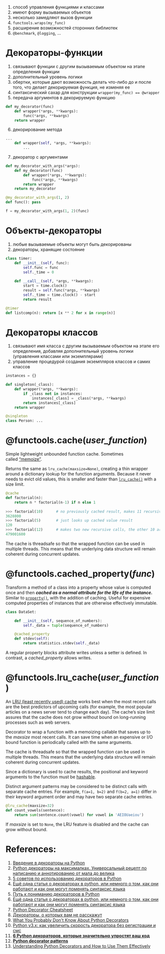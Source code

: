1. способ управления функциями и классами
2. имеют форму вызываемых объектов
3. несколько замедляют вызов функции
4. `functools.wraps(my_func)`
5. расширение возможностей сторонних библиотек
6. `@benchmark`, `@logging`, ...

# Декораторы-функции

1. связывают функции с другим вызываемым объектом на этапе определения функции
2. дополнительный уровень логики
3. обертки, которые дают возможность делать что-либо до и после того, что делает декорируемая функция, не изменяя ее
4. синтаксический сахар для конструкции `wrapper(my_func) == @wrapper`
5. передача аргументов в декорируемую функцию

```Python
def my_decorator(func)
	def wrapper(*args, **kwargs):
		func(*args, **kwargs)
	return wrapper
```

6. декорирование метода

```Python
...
	def wrapper(self, *args, **kwargs):
		...
```

7. декоратор с аргументами

```Python
def my_decorator_with_args(*args):
	def my_decorator(func)
		def wrapper(*args, **kwargs):
			func(*args, **kwargs)
		return wrapper
	return my_decorator

@my_decorator_with_args(1, 2)
def func(): pass

f = my_decorator_with_args(1, 2)(func)
```

# Объекты-декораторы

1. любые вызываемые объекты могут быть декорированы
2. декораторы, хранящие состояние

```Python
class timer:
	def __init__(self, func):
		self.func = func
		self._time = 0
	
	def __call__(self, *args, **kwargs):
		start = time.clock()
		result = self.func(*args, **kwargs)
		self._time = time.clock() - start
		return result

@timer
def listcomp(n): return [x ** 2 for x in range(n)]
```


# Декораторы классов

1. связывают имя класса с другим вызываемым объектом на этапе его определения, добавляя дополнительный уровень логики (управления классами или экземплярами)
2. управление процедурой создания экземпляров классов и самих классов

```Python
instances = {}

def singleton(_class):
	def wrapper(*args, **kwargs):
		if _class not in instances:
			instances[_class] = _class(*args, **kwargs)
		return instances[_class]
	return wrapper

@singleton
class Person: ...
```

# @functools.cache(_user_function_)

Simple lightweight unbounded function cache. Sometimes called [“memoize”](https://en.wikipedia.org/wiki/Memoization).

Returns the same as `lru_cache(maxsize=None)`, creating a thin wrapper around a dictionary lookup for the function arguments. Because it never needs to evict old values, this is smaller and faster than [`lru_cache()`](https://docs.python.org/3/library/functools.html#functools.lru_cache "functools.lru_cache") with a size limit.

```Python
@cache  
def factorial(n):  
    return n * factorial(n-1) if n else 1  
  
>>> factorial(10)      # no previously cached result, makes 11 recursive calls  
3628800  
>>> factorial(5)       # just looks up cached value result  
120  
>>> factorial(12)      # makes two new recursive calls, the other 10 are cached  
479001600
```

The cache is threadsafe so that the wrapped function can be used in multiple threads. This means that the underlying data structure will remain coherent during concurrent updates.
# @functools.cached_property(_func_)

Transform a method of a class into a property whose value is computed once and then ***cached as a normal attribute for the life of the instance.*** Similar to [`property()`](https://docs.python.org/3/library/functions.html#property "property"), with the addition of caching. Useful for expensive computed properties of instances that are otherwise effectively immutable.

```Python
class DataSet:

    def __init__(self, sequence_of_numbers):
        self._data = tuple(sequence_of_numbers)

    @cached_property
    def stdev(self):
        return statistics.stdev(self._data)
```

A regular property blocks attribute writes unless a setter is defined. In contrast, a _cached_property_ allows writes.
# @functools.lru_cache(_user_function_)

An [LRU (least recently used) cache](https://en.wikipedia.org/wiki/Cache_replacement_policies#Least_recently_used_(LRU)) works best when the most recent calls are the best predictors of upcoming calls (for example, the most popular articles on a news server tend to change each day). The cache’s size limit assures that the cache does not grow without bound on long-running processes such as web servers.

Decorator to wrap a function with a memoizing callable that saves up to the _maxsize_ most recent calls. It can save time when an expensive or I/O bound function is periodically called with the same arguments.

The cache is threadsafe so that the wrapped function can be used in multiple threads. This means that the underlying data structure will remain coherent during concurrent updates.

Since a dictionary is used to cache results, the positional and keyword arguments to the function must be [hashable](https://docs.python.org/3/glossary.html#term-hashable).

Distinct argument patterns may be considered to be distinct calls with separate cache entries. For example, `f(a=1, b=2)` and `f(b=2, a=1)` differ in their keyword argument order and may have two separate cache entries.

```Python
@lru_cache(maxsize=32)
def count_vowels(sentence):
    return sum(sentence.count(vowel) for vowel in 'AEIOUaeiou')
```

If _maxsize_ is set to `None`, the LRU feature is disabled and the cache can grow without bound.

# References:

1. [Введение в декораторы на Python](https://webdevblog.ru/vvedenie-v-dekoratory-na-python/)
2. [Python декораторы на максималках. Универсальный рецепт по написанию и аннотированию от мала до велика](https://habr.com/ru/articles/750312/)
3. [5 советов по использованию декораторов в Python](https://habr.com/ru/articles/648967/)
4. [Ещё одна статья о декораторах в python, или немного о том, как они работают и как они могут поменять синтаксис языка](https://habr.com/ru/post/587066/)
5. [Путь к пониманию декораторов в Python](https://habr.com/ru/company/wunderfund/blog/657355/)
6. [Ещё одна статья о декораторах в python, или немного о том, как они работают и как они могут поменять синтаксис языка](https://habr.com/ru/post/587066/)
7. [Python Decorator Cheatsheet](https://daniel.feldroy.com/posts/python-decorator-cheatsheet)
8. [Декораторы, о которых вам не расскажут](https://habr.com/ru/articles/710654/)
9. [What You Probably Don't Know About Python Decorators](https://hackernoon.com/the-goodies-of-python-decorators-66r3tsy)
10. [Python v3.x: как увеличить скорость декоратора без регистрации и смс](https://habr.com/ru/articles/474278/)
11. **[6 Python декораторов, которые значительно упростят ваш код](https://habr.com/ru/articles/709280/)**
12. **[Python decorator patterns](https://bytepawn.com/python-decorator-patterns.html)**
13. [Understanding Python Decorators and How to Use Them Effectively](https://soshace.com/understanding-python-decorators-and-how-to-use-them-effectively/)